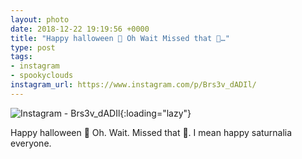 ```yaml
---
layout: photo
date: 2018-12-22 19:19:56 +0000
title: "Happy halloween 🎃 Oh Wait Missed that 🚤…"
type: post
tags:
- instagram
- spookyclouds
instagram_url: https://www.instagram.com/p/Brs3v_dADIl/
---
```


![Instagram - Brs3v_dADIl](https://colinseymour.co.uk/img/Brs3v_dADIl.jpg){:loading="lazy"}

Happy halloween 🎃 Oh. Wait. Missed that 🚤. I mean happy saturnalia everyone.
